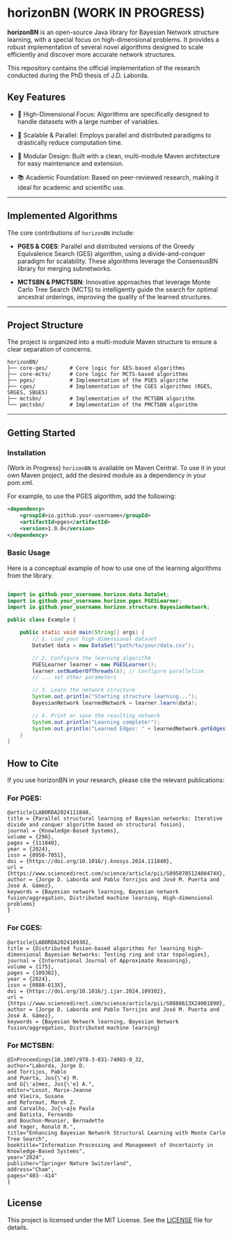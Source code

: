 # horizonBN (WORK IN PROGRESS)
**horizonBN** is an open-source Java library for Bayesian Network structure learning, with a special focus on high-dimensional problems. It provides a robust implementation of several novel algorithms designed to scale efficiently and discover more accurate network structures.

This repository contains the official implementation of the research conducted during the PhD thesis of J.D. Laborda.

## Key Features
* 🧠 High-Dimensional Focus: Algorithms are specifically designed to handle datasets with a large number of variables.

* 🚀 Scalable & Parallel: Employs parallel and distributed paradigms to drastically reduce computation time.

* 🧩 Modular Design: Built with a clean, multi-module Maven architecture for easy maintenance and extension.

* 📚 Academic Foundation: Based on peer-reviewed research, making it ideal for academic and scientific use.

---

## Implemented Algorithms
The core contributions of `horizonBN` include:

* **PGES & CGES**: Parallel and distributed versions of the Greedy Equivalence Search (GES) algorithm, using a divide-and-conquer paradigm for scalability. These algorithms leverage the ConsensusBN library for merging subnetworks.

* **MCTSBN & PMCTSBN**: Innovative approaches that leverage Monte Carlo Tree Search (MCTS) to intelligently guide the search for optimal ancestral orderings, improving the quality of the learned structures.

---

## Project Structure
The project is organized into a multi-module Maven structure to ensure a clear separation of concerns.
```
horizonBN/
├── core-ges/       # Core logic for GES-based algorithms
├── core-mcts/      # Core logic for MCTS-based algorithms
├── pges/           # Implementation of the PGES algorithm
├── cges/           # Implementation of the CGES algorithms (RGES, SRGES, SBGES)
├── mctsbn/         # Implementation of the MCTSBN algorithm
└── pmctsbn/        # Implementation of the PMCTSBN algorithm
```
---

## Getting Started
### Installation
(Work in Progress)
`horizonBN` is available on Maven Central. To use it in your own Maven project, add the desired module as a dependency in your pom.xml.

For example, to use the PGES algorithm, add the following:
```XML
<dependency>
    <groupId>io.github.your-username</groupId>
    <artifactId>pges</artifactId>
    <version>1.0.0</version> 
</dependency>
```

### Basic Usage
Here is a conceptual example of how to use one of the learning algorithms from the library.

```Java

import io.github.your_username.horizon.data.DataSet;
import io.github.your_username.horizon.pges.PGESLearner;
import io.github.your_username.horizon.structure.BayesianNetwork;

public class Example {

    public static void main(String[] args) {
        // 1. Load your high-dimensional dataset
        DataSet data = new DataSet("path/to/your/data.csv");

        // 2. Configure the learning algorithm
        PGESLearner learner = new PGESLearner();
        learner.setNumberOfThreads(8); // Configure parallelism
        // ... set other parameters

        // 3. Learn the network structure
        System.out.println("Starting structure learning...");
        BayesianNetwork learnedNetwork = learner.learn(data);

        // 4. Print or save the resulting network
        System.out.println("Learning complete!");
        System.out.println("Learned Edges: " + learnedNetwork.getEdges());
    }
}
```
## How to Cite
If you use horizonBN in your research, please cite the relevant publications:

### For PGES:

```
@article{LABORDA2024111840,
title = {Parallel structural learning of Bayesian networks: Iterative divide and conquer algorithm based on structural fusion},
journal = {Knowledge-Based Systems},
volume = {296},
pages = {111840},
year = {2024},
issn = {0950-7051},
doi = {https://doi.org/10.1016/j.knosys.2024.111840},
url = {https://www.sciencedirect.com/science/article/pii/S095070512400474X},
author = {Jorge D. Laborda and Pablo Torrijos and José M. Puerta and José A. Gámez},
keywords = {Bayesian network learning, Bayesian network fusion/aggregation, Distributed machine learning, High-dimensional problems}
}
```

### For CGES:

```
@article{LABORDA2024109302,
title = {Distributed fusion-based algorithms for learning high-dimensional Bayesian Networks: Testing ring and star topologies},
journal = {International Journal of Approximate Reasoning},
volume = {175},
pages = {109302},
year = {2024},
issn = {0888-613X},
doi = {https://doi.org/10.1016/j.ijar.2024.109302},
url = {https://www.sciencedirect.com/science/article/pii/S0888613X24001890},
author = {Jorge D. Laborda and Pablo Torrijos and José M. Puerta and José A. Gámez},
keywords = {Bayesian Network learning, Bayesian Network fusion/aggregation, Distributed machine learning}
```

### For MCTSBN:

```
@InProceedings{10.1007/978-3-031-74003-9_32,
author="Laborda, Jorge D.
and Torrijos, Pablo
and Puerta, Jos{\'e} M.
and G{\'a}mez, Jos{\'e} A.",
editor="Lesot, Marie-Jeanne
and Vieira, Susana
and Reformat, Marek Z.
and Carvalho, Jo{\~a}o Paulo
and Batista, Fernando
and Bouchon-Meunier, Bernadette
and Yager, Ronald R.",
title="Enhancing Bayesian Network Structural Learning with Monte Carlo Tree Search",
booktitle="Information Processing and Management of Uncertainty in Knowledge-Based Systems",
year="2024",
publisher="Springer Nature Switzerland",
address="Cham",
pages="403--414"
}
```

## License
This project is licensed under the MIT License. See the [LICENSE](LICENSE) file for details.
